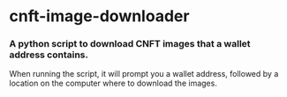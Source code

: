 # cnft-image-downloader
### A python script to download CNFT images that a wallet address contains.
When running the script, it will prompt you a wallet address, followed by a location on the computer where to download the images.
